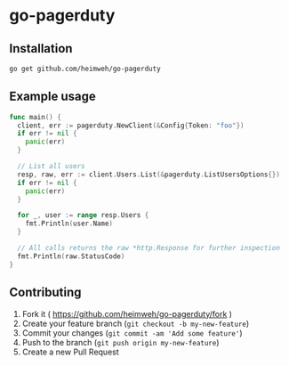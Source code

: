 # go-pagerduty

## Installation
```bash
go get github.com/heimweh/go-pagerduty
```

## Example usage
```go
func main() {
  client, err := pagerduty.NewClient(&Config{Token: "foo"})
  if err != nil {
    panic(err)
  }

  // List all users
  resp, raw, err := client.Users.List(&pagerduty.ListUsersOptions{})
  if err != nil {
    panic(err)
  }

  for _, user := range resp.Users {
    fmt.Println(user.Name)
  }

  // All calls returns the raw *http.Response for further inspection
  fmt.Println(raw.StatusCode)
}
```

## Contributing
1. Fork it ( https://github.com/heimweh/go-pagerduty/fork )
2. Create your feature branch (`git checkout -b my-new-feature`)
3. Commit your changes (`git commit -am 'Add some feature'`)
4. Push to the branch (`git push origin my-new-feature`)
5. Create a new Pull Request
